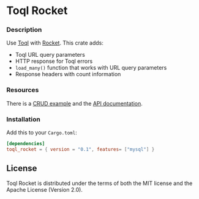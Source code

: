 # Toql Rocket

### Description
Use [Toql](https://crates.io/crates/toql) with [Rocket](https://crates.io/crates/rocket). This crate adds:

- Toql URL query parameters
- HTTP response for Toql errors
- `load_many()` function that works with URL query parameters
- Response headers with count information


### Resources
There is a  [CRUD example](https://github.com/roy-ganz/toql_rocket/blob/master/examples/crud_mysql/main.rs) and the [API documentation](https://docs.rs/toql_rocket/0.1).


### Installation

Add this to your `Cargo.toml`:

```toml
[dependencies]
toql_rocket = { version = "0.1", features= ["mysql"] }

```





## License

Toql Rocket is distributed under the terms of both the MIT license and the
Apache License (Version 2.0).

